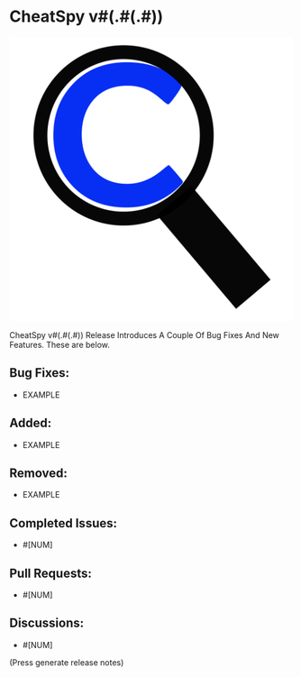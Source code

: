 # CheatSpy v#(.#(.#))

![Logo](https://raw.githubusercontent.com/OptionallyBlueStudios/CheatSpy/refs/heads/main/assets/icons/516x516.png)

CheatSpy v#(.#(.#)) Release Introduces A Couple Of Bug Fixes And New Features. These are below.

## Bug Fixes:
- EXAMPLE

## Added: 
- EXAMPLE

## Removed:
- EXAMPLE

## Completed Issues:
- #[NUM]

## Pull Requests:
- #[NUM]

## Discussions:
- #[NUM]

(Press generate release notes)
